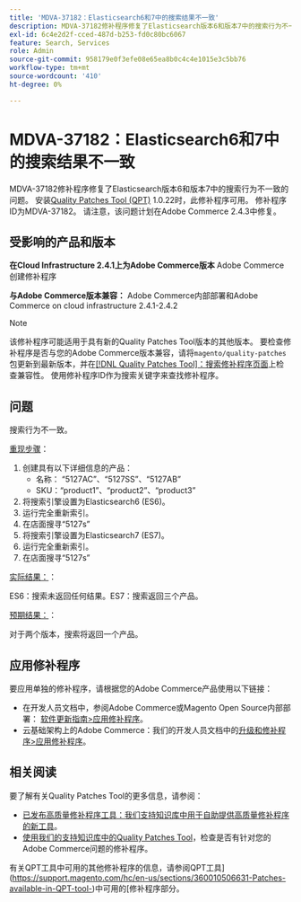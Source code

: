 ```yaml
---
title: 'MDVA-37182：Elasticsearch6和7中的搜索结果不一致'
description: MDVA-37182修补程序修复了Elasticsearch版本6和版本7中的搜索行为不一致的问题。 安装[Quality Patches Tool (QPT)](/help/announcements/adobe-commerce-announcements/magento-quality-patches-released-new-tool-to-self-serve-quality-patches.md) 1.0.22后，即可使用此修补程序。 修补程序ID为MDVA-37182。 请注意，该问题计划在Adobe Commerce 2.4.3中修复。
exl-id: 6c4e2d2f-cced-487d-b253-fd0c80bc6067
feature: Search, Services
role: Admin
source-git-commit: 958179e0f3efe08e65ea8b0c4c4e1015e3c5bb76
workflow-type: tm+mt
source-wordcount: '410'
ht-degree: 0%

---
```


# MDVA-37182：Elasticsearch6和7中的搜索结果不一致

MDVA-37182修补程序修复了Elasticsearch版本6和版本7中的搜索行为不一致的问题。 安装[Quality Patches Tool (QPT)](/help/announcements/adobe-commerce-announcements/magento-quality-patches-released-new-tool-to-self-serve-quality-patches.md) 1.0.22时，此修补程序可用。 修补程序ID为MDVA-37182。 请注意，该问题计划在Adobe Commerce 2.4.3中修复。

## 受影响的产品和版本

**在Cloud Infrastructure 2.4.1上为Adobe Commerce版本** Adobe Commerce创建修补程序

**与Adobe Commerce版本兼容：** Adobe Commerce内部部署和Adobe Commerce on cloud infrastructure 2.4.1-2.4.2

>[!NOTE]
>
>该修补程序可能适用于具有新的Quality Patches Tool版本的其他版本。 要检查修补程序是否与您的Adobe Commerce版本兼容，请将`magento/quality-patches`包更新到最新版本，并在[[!DNL Quality Patches Tool]：搜索修补程序页面](https://devdocs.magento.com/quality-patches/tool.html#patch-grid)上检查兼容性。 使用修补程序ID作为搜索关键字来查找修补程序。

## 问题

搜索行为不一致。

<u>重现步骤</u>：

1. 创建具有以下详细信息的产品：
   * 名称： “5127AC”、“5127SS”、“5127AB”
   * SKU：“product1”、“product2”、“product3”
1. 将搜索引擎设置为Elasticsearch6 (ES6)。
1. 运行完全重新索引。
1. 在店面搜寻“5127s”
1. 将搜索引擎设置为Elasticsearch7 (ES7)。
1. 运行完全重新索引。
1. 在店面搜寻“5127s”

<u>实际结果：</u>：

ES6：搜索未返回任何结果。ES7：搜索返回三个产品。

<u>预期结果：</u>：

对于两个版本，搜索将返回一个产品。

## 应用修补程序

要应用单独的修补程序，请根据您的Adobe Commerce产品使用以下链接：

* 在开发人员文档中，参阅Adobe Commerce或Magento Open Source内部部署： [软件更新指南>应用修补程序](https://devdocs.magento.com/guides/v2.4/comp-mgr/patching/mqp.html)。
* 云基础架构上的Adobe Commerce：我们的开发人员文档中的[升级和修补程序>应用修补程序](https://devdocs.magento.com/cloud/project/project-patch.html)。

## 相关阅读

要了解有关Quality Patches Tool的更多信息，请参阅：

* [已发布高质量修补程序工具：我们支持知识库中用于自助提供高质量修补程序的新工具](/help/announcements/adobe-commerce-announcements/magento-quality-patches-released-new-tool-to-self-serve-quality-patches.md)。
* [使用我们的支持知识库中的Quality Patches Tool](/help/support-tools/patches-available-in-qpt-tool/check-patch-for-magento-issue-with-magento-quality-patches.md)，检查是否有针对您的Adobe Commerce问题的修补程序。

有关QPT工具中可用的其他修补程序的信息，请参阅QPT工具](https://support.magento.com/hc/en-us/sections/360010506631-Patches-available-in-QPT-tool-)中可用的[修补程序部分。
